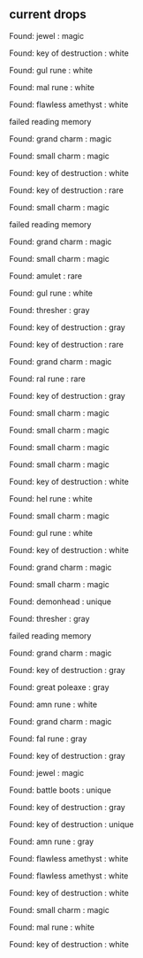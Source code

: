 ## current drops

Found: jewel : magic
Found: key of destruction : white
Found: gul rune : white
Found: mal rune : white
Found: flawless amethyst : white
failed reading memory
Found: grand charm : magic
Found: small charm : magic
Found: key of destruction : white
Found: key of destruction : rare
Found: small charm : magic
failed reading memory
Found: grand charm : magic
Found: small charm : magic
Found: amulet : rare
Found: gul rune : white
Found: thresher : gray
Found: key of destruction : gray
Found: key of destruction : rare
Found: grand charm : magic
Found: ral rune : rare
Found: key of destruction : gray
Found: small charm : magic
Found: small charm : magic
Found: small charm : magic
Found: small charm : magic
Found: key of destruction : white
Found: hel rune : white
Found: small charm : magic
Found: gul rune : white
Found: key of destruction : white
Found: grand charm : magic
Found: small charm : magic
Found: demonhead : unique
Found: thresher : gray
failed reading memory
Found: grand charm : magic
Found: key of destruction : gray
Found: great poleaxe : gray
Found: amn rune : white
Found: grand charm : magic
Found: fal rune : gray
Found: key of destruction : gray
Found: jewel : magic
Found: battle boots : unique
Found: key of destruction : gray
Found: key of destruction : unique
Found: amn rune : gray
Found: flawless amethyst : white
Found: flawless amethyst : white
Found: key of destruction : white
Found: small charm : magic
Found: mal rune : white
Found: key of destruction : white

